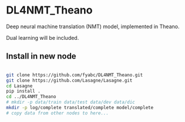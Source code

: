 # DL4NMT_Theano

Deep neural machine translation (NMT) model, implemented in Theano.

Dual learning will be included.

## Install in new node

```bash

git clone https://github.com/fyabc/DL4NMT_Theano.git
git clone https://github.com/Lasagne/Lasagne.git
cd Lasagne
pip install .
cd ../DL4NMT_Theano
# mkdir -p data/train data/test data/dev data/dic 
mkdir -p log/complete translated/complete model/complete
# copy data from other nodes to here...
```
